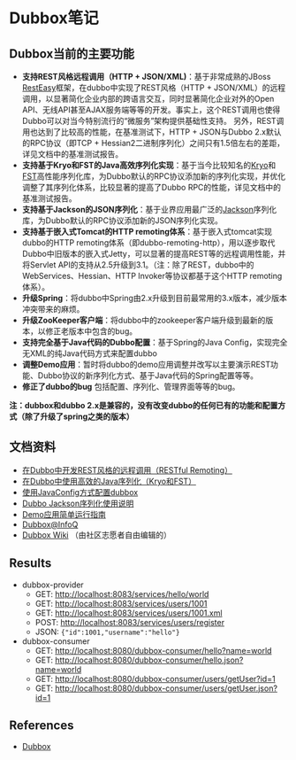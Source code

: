 # Dubbox笔记

## Dubbox当前的主要功能
* **支持REST风格远程调用（HTTP + JSON/XML)**：基于非常成熟的JBoss [RestEasy](http://resteasy.jboss.org/)框架，在dubbo中实现了REST风格（HTTP + JSON/XML）的远程调用，以显著简化企业内部的跨语言交互，同时显著简化企业对外的Open API、无线API甚至AJAX服务端等等的开发。事实上，这个REST调用也使得Dubbo可以对当今特别流行的“微服务”架构提供基础性支持。 另外，REST调用也达到了比较高的性能，在基准测试下，HTTP + JSON与Dubbo 2.x默认的RPC协议（即TCP + Hessian2二进制序列化）之间只有1.5倍左右的差距，详见文档中的基准测试报告。
* **支持基于Kryo和FST的Java高效序列化实现**：基于当今比较知名的[Kryo](https://github.com/EsotericSoftware/kryo)和[FST](https://github.com/RuedigerMoeller/fast-serialization)高性能序列化库，为Dubbo默认的RPC协议添加新的序列化实现，并优化调整了其序列化体系，比较显著的提高了Dubbo RPC的性能，详见文档中的基准测试报告。
* **支持基于Jackson的JSON序列化**：基于业界应用最广泛的[Jackson](http://jackson.codehaus.org/)序列化库，为Dubbo默认的RPC协议添加新的JSON序列化实现。
* **支持基于嵌入式Tomcat的HTTP remoting体系**：基于嵌入式tomcat实现dubbo的HTTP remoting体系（即dubbo-remoting-http），用以逐步取代Dubbo中旧版本的嵌入式Jetty，可以显著的提高REST等的远程调用性能，并将Servlet API的支持从2.5升级到3.1。（注：除了REST，dubbo中的WebServices、Hessian、HTTP Invoker等协议都基于这个HTTP remoting体系）。
* **升级Spring**：将dubbo中Spring由2.x升级到目前最常用的3.x版本，减少版本冲突带来的麻烦。
* **升级ZooKeeper客户端**：将dubbo中的zookeeper客户端升级到最新的版本，以修正老版本中包含的bug。
* **支持完全基于Java代码的Dubbo配置**：基于Spring的Java Config，实现完全无XML的纯Java代码方式来配置dubbo
* **调整Demo应用**：暂时将dubbo的demo应用调整并改写以主要演示REST功能、Dubbo协议的新序列化方式、基于Java代码的Spring配置等等。
* **修正了dubbo的bug** 包括配置、序列化、管理界面等等的bug。

**注：dubbox和dubbo 2.x是兼容的，没有改变dubbo的任何已有的功能和配置方式（除了升级了spring之类的版本）**

## 文档资料
* [在Dubbo中开发REST风格的远程调用（RESTful Remoting）](https://dangdangdotcom.github.io/dubbox/rest.html)
* [在Dubbo中使用高效的Java序列化（Kryo和FST）](https://dangdangdotcom.github.io/dubbox/serialization.html)
* [使用JavaConfig方式配置dubbox](https://dangdangdotcom.github.io/dubbox/java-config.html)
* [Dubbo Jackson序列化使用说明](https://dangdangdotcom.github.io/dubbox/jackson.html)
* [Demo应用简单运行指南](https://dangdangdotcom.github.io/dubbox/demo.html)
* [Dubbox@InfoQ](http://www.infoq.com/cn/news/2014/10/dubbox-open-source)
* [Dubbox Wiki](https://github.com/dangdangdotcom/dubbox/wiki) （由社区志愿者自由编辑的）

## Results
- dubbox-provider
    - GET: [http://localhost:8083/services/hello/world](http://localhost:8083/services/hello/world)
    - GET: [http://localhost:8083/services/users/1001](http://localhost:8083/services/users/1001)
    - GET: [http://localhost:8083/services/users/1001.xml](http://localhost:8083/services/users/1001.xml)
    - POST: [http://localhost:8083/services/users/register](http://localhost:8083/services/users/register)
    - JSON: `{"id":1001,"username":"hello"}`
- dubbox-consumer
    - GET: [http://localhost:8080/dubbox-consumer/hello?name=world](http://localhost:8080/dubbox-consumer/hello?name=world)
    - GET: [http://localhost:8080/dubbox-consumer/hello.json?name=world](http://localhost:8080/dubbox-consumer/hello.json?name=world)
    - GET: [http://localhost:8080/dubbox-consumer/users/getUser?id=1](http://localhost:8080/dubbox-consumer/users/getUser?id=1)
    - GET: [http://localhost:8080/dubbox-consumer/users/getUser.json?id=1](http://localhost:8080/dubbox-consumer/users/getUser.json?id=1)

## References
- [Dubbox](https://github.com/dangdangdotcom/dubbox)